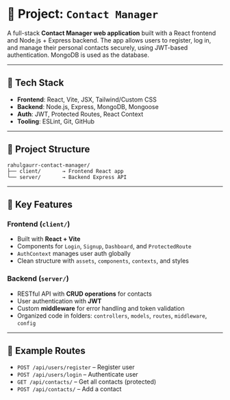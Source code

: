 # 📁 Project: `Contact Manager`

A full-stack **Contact Manager web application** built with a React frontend and Node.js + Express backend. The app allows users to register, log in, and manage their personal contacts securely, using JWT-based authentication. MongoDB is used as the database.

---

## 🔧 Tech Stack

- **Frontend**: React, Vite, JSX, Tailwind/Custom CSS  
- **Backend**: Node.js, Express, MongoDB, Mongoose  
- **Auth**: JWT, Protected Routes, React Context  
- **Tooling**: ESLint, Git, GitHub

---

## 📂 Project Structure


```plaintext
rahulgaurr-contact-manager/
├── client/       → Frontend React app
└── server/       → Backend Express API
```

---


## 🧩 Key Features

### Frontend (`client/`)
- Built with **React + Vite**
- Components for `Login`, `Signup`, `Dashboard`, and `ProtectedRoute`
- `AuthContext` manages user auth globally
- Clean structure with `assets`, `components`, `contexts`, and styles

### Backend (`server/`)
- RESTful API with **CRUD operations** for contacts
- User authentication with **JWT**
- Custom **middleware** for error handling and token validation
- Organized code in folders: `controllers`, `models`, `routes`, `middleware`, `config`

---

## 📌 Example Routes

- `POST /api/users/register` – Register user  
- `POST /api/users/login` – Authenticate user  
- `GET /api/contacts/` – Get all contacts (protected)  
- `POST /api/contacts/` – Add a contact  


